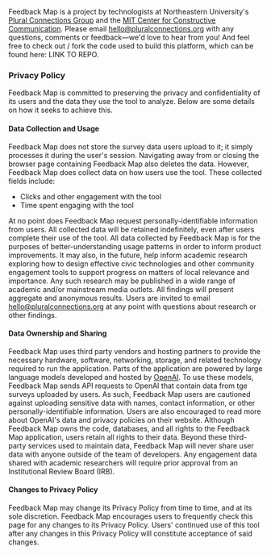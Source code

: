 Feedback Map is a project by technologists at Northeastern University's [Plural Connections Group](https://www.pluralconnections.org/) and the [MIT Center for Constructive Communication](https://ccc.mit.edu/).  Please email [hello@pluralconnections.org](mailto:hello@pluralconnections.org) with any questions, comments or feedback—we'd love to hear from you!  And feel free to check out / fork the code used to build this platform, which can be found here: LINK TO REPO.

### Privacy Policy
Feedback Map is committed to preserving the privacy and confidentiality of its users and the data they use the tool to analyze.  Below are some details on how it seeks to achieve this.

#### Data Collection and Usage
Feedback Map does not store the survey data users upload to it; it simply processes it during the user's session.  Navigating away from or closing the browser page containing Feedback Map also deletes the data.  However, Feedback Map does collect data on how users use the tool.  These collected fields include:

- Clicks and other engagement with the tool
- Time spent engaging with the tool


At no point does Feedback Map request personally-identifiable information from users. All collected data will be retained indefinitely, even after users complete their use of the tool.  All data collected by Feedback Map is for the purposes of better-understanding usage patterns in order to inform product improvements.  It may also, in the future, help inform academic research exploring how to design effective civic technologies and other community engagement tools to support progress on matters of local relevance and importance.  Any such research may be published in a wide range of academic and/or mainstream media outlets. All findings will present aggregate and anonymous results.  Users are invited to email [hello@pluralconnections.org](mailto:hello@pluralconnections.org) at any point with questions about research or other findings.   

#### Data Ownership and Sharing
Feedback Map uses third party vendors and hosting partners to provide the necessary hardware, software, networking, storage, and related technology required to run the application.  Parts of the application are powered by large language models developed and hosted by [OpenAI](https://openai.com/).  To use these models, Feedback Map sends API requests to OpenAI that contain data from tge surveys uploaded by users.  As such, Feedback Map users are cautioned against uploading sensitive data with names, contact information, or other personally-identifiable information.  Users are also encouraged to read more about OpenAI's data and privacy policies on their website.  Although Feedback Map owns the code, databases, and all rights to the Feedback Map application, users retain all rights to their data. Beyond these third-party services used to maintain data, Feedback Map will never share user data with anyone outside of the team of developers.  Any engagement data shared with academic researchers will require prior approval from an Institutional Review Board (IRB). 

#### Changes to Privacy Policy
Feedback Map may change its Privacy Policy from time to time, and at its sole discretion. Feedback Map encourages users to frequently check this page for any changes to its Privacy Policy. Users' continued use of this tool after any changes in this Privacy Policy will constitute acceptance of said changes.
